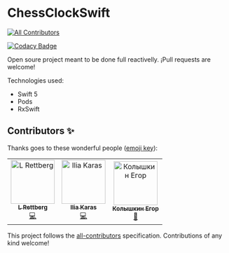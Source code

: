 # ChessClockSwift
[![All Contributors](https://img.shields.io/badge/all_contributors-3-orange.svg?style=flat-square)](#contributors)

[![Codacy Badge](https://api.codacy.com/project/badge/Grade/c17fd00a5b0c48bdbb93aacd19a7077b)](https://app.codacy.com/app/joanb/ChessClockSwift?utm_source=github.com&utm_medium=referral&utm_content=joanb/ChessClockSwift&utm_campaign=Badge_Grade_Settings)

Open soure project meant to be done full reactivelly. ¡Pull requests are welcome!

Technologies used:
- Swift 5
- Pods
- RxSwift

## Contributors ✨

Thanks goes to these wonderful people ([emoji key](https://allcontributors.org/docs/en/emoji-key)):

<!-- ALL-CONTRIBUTORS-LIST:START - Do not remove or modify this section -->
<!-- prettier-ignore -->
<table>
  <tr>
    <td align="center"><a href="https://github.com/l-rettberg"><img src="https://avatars0.githubusercontent.com/u/13290195?v=4" width="100px;" alt="L Rettberg"/><br /><sub><b>L Rettberg</b></sub></a><br /><a href="https://github.com/joanb/ChessClockSwift/commits?author=l-rettberg" title="Code">💻</a></td>
    <td align="center"><a href="https://github.com/KarasIlia"><img src="https://avatars1.githubusercontent.com/u/46646536?v=4" width="100px;" alt="Ilia Karas"/><br /><sub><b>Ilia Karas</b></sub></a><br /><a href="https://github.com/joanb/ChessClockSwift/commits?author=KarasIlia" title="Code">💻</a></td>
    <td align="center"><a href="https://github.com/EgorKolyshkin"><img src="https://avatars1.githubusercontent.com/u/26576806?v=4" width="100px;" alt="Колышкин Егор"/><br /><sub><b>Колышкин Егор</b></sub></a><br /><a href="#ideas-EgorKolyshkin" title="Ideas, Planning, & Feedback">🤔</a></td>
  </tr>
</table>

<!-- ALL-CONTRIBUTORS-LIST:END -->

This project follows the [all-contributors](https://github.com/all-contributors/all-contributors) specification. Contributions of any kind welcome!